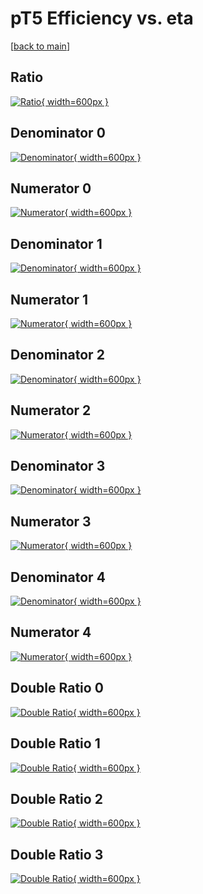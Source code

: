 # pT5 Efficiency vs. eta

[[back to main](./)]



## Ratio

[![Ratio](../mtv/var/pT5_base_13_1_eff_eta.png){ width=600px }](../mtv/var/pT5_base_13_1_eff_eta.pdf)

## Denominator 0

[![Denominator](../mtv/den/pT5_base_13_1_eff_eta_den0.png){ width=600px }](../mtv/den/pT5_base_13_1_eff_eta_den0.pdf)

## Numerator 0

[![Numerator](../mtv/num/pT5_base_13_1_eff_eta_num0.png){ width=600px }](../mtv/num/pT5_base_13_1_eff_eta_num0.pdf)

## Denominator 1

[![Denominator](../mtv/den/pT5_base_13_1_eff_eta_den1.png){ width=600px }](../mtv/den/pT5_base_13_1_eff_eta_den1.pdf)

## Numerator 1

[![Numerator](../mtv/num/pT5_base_13_1_eff_eta_num1.png){ width=600px }](../mtv/num/pT5_base_13_1_eff_eta_num1.pdf)

## Denominator 2

[![Denominator](../mtv/den/pT5_base_13_1_eff_eta_den2.png){ width=600px }](../mtv/den/pT5_base_13_1_eff_eta_den2.pdf)

## Numerator 2

[![Numerator](../mtv/num/pT5_base_13_1_eff_eta_num2.png){ width=600px }](../mtv/num/pT5_base_13_1_eff_eta_num2.pdf)

## Denominator 3

[![Denominator](../mtv/den/pT5_base_13_1_eff_eta_den3.png){ width=600px }](../mtv/den/pT5_base_13_1_eff_eta_den3.pdf)

## Numerator 3

[![Numerator](../mtv/num/pT5_base_13_1_eff_eta_num3.png){ width=600px }](../mtv/num/pT5_base_13_1_eff_eta_num3.pdf)

## Denominator 4

[![Denominator](../mtv/den/pT5_base_13_1_eff_eta_den4.png){ width=600px }](../mtv/den/pT5_base_13_1_eff_eta_den4.pdf)

## Numerator 4

[![Numerator](../mtv/num/pT5_base_13_1_eff_eta_num4.png){ width=600px }](../mtv/num/pT5_base_13_1_eff_eta_num4.pdf)

## Double Ratio 0

[![Double Ratio](../mtv/ratio/pT5_base_13_1_eff_eta_ratio0.png){ width=600px }](../mtv/ratio/pT5_base_13_1_eff_eta_ratio0.pdf)

## Double Ratio 1

[![Double Ratio](../mtv/ratio/pT5_base_13_1_eff_eta_ratio1.png){ width=600px }](../mtv/ratio/pT5_base_13_1_eff_eta_ratio1.pdf)

## Double Ratio 2

[![Double Ratio](../mtv/ratio/pT5_base_13_1_eff_eta_ratio2.png){ width=600px }](../mtv/ratio/pT5_base_13_1_eff_eta_ratio2.pdf)

## Double Ratio 3

[![Double Ratio](../mtv/ratio/pT5_base_13_1_eff_eta_ratio3.png){ width=600px }](../mtv/ratio/pT5_base_13_1_eff_eta_ratio3.pdf)

